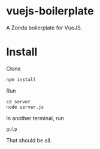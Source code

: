 # vuejs-boilerplate
A Zonda boilerplate for VueJS.

# Install

Clone

~~~
npm install
~~~

Run

~~~
cd server
node server.js
~~~

In another terminal, run

~~~
gulp
~~~

That should be all.